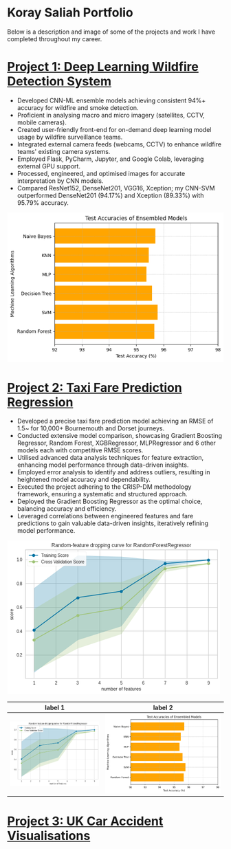 # Koray Saliah Portfolio

Below is a description and image of some of the projects and work I have completed throughout my career.

# [Project 1: Deep Learning Wildfire Detection System](https://github.com/KoraySali/Dissertation_Archive/blob/main/README.md)
* Developed CNN-ML ensemble models achieving consistent 94%+ accuracy for wildfire and smoke detection.
* Proficient in analysing macro and micro imagery (satellites, CCTV, mobile cameras).
* Created user-friendly front-end for on-demand deep learning model usage by wildfire surveillance teams.
* Integrated external camera feeds (webcams, CCTV) to enhance wildfire teams' existing camera systems.
* Employed Flask, PyCharm, Jupyter, and Google Colab, leveraging external GPU support.
* Processed, engineered, and optimised images for accurate interpretation by CNN models.
* Compared ResNet152, DenseNet201, VGG16, Xception; my CNN-SVM outperformed DenseNet201 (94.17%) and Xception (89.33%) with 95.79% accuracy.

![](https://github.com/KoraySali/Koray-Portfolio/blob/main/ML%20Ensembled%20Test%20Accuracies.png?raw=true)

# [Project 2: Taxi Fare Prediction Regression](https://github.com/KoraySali/Taxi-Fare-Prediction/blob/main/README.md)
* Developed a precise taxi fare prediction model achieving an RMSE of 1.5~ for 10,000+ Bournemouth and Dorset journeys.
* Conducted extensive model comparison, showcasing Gradient Boosting Regressor, Random Forest, XGBRegressor, MLPRegressor and 6 other models each with competitive RMSE scores.
* Utilised advanced data analysis techniques for feature extraction, enhancing model performance through data-driven insights.
* Employed error analysis to identify and address outliers, resulting in heightened model accuracy and dependability.
* Executed the project adhering to the CRISP-DM methodology framework, ensuring a systematic and structured approach.
* Deployed the Gradient Boosting Regressor as the optimal choice, balancing accuracy and efficiency.
* Leveraged correlations between engineered features and fare predictions to gain valuable data-driven insights, iteratively refining model performance.

![](https://github.com/KoraySali/Taxi-Fare-Prediction/blob/main/Feature%20dropping%20curve%20for%20RandomForestRegressor.png?raw=true)

label 1 | label 2
--- | ---
![](https://github.com/KoraySali/Taxi-Fare-Prediction/blob/main/Feature%20dropping%20curve%20for%20RandomForestRegressor.png?raw=true) | ![](https://github.com/KoraySali/Koray-Portfolio/blob/main/ML%20Ensembled%20Test%20Accuracies.png?raw=true)

# [Project 3: UK Car Accident Visualisations](https://github.com/KoraySali/Car-Accident-Visualisations/blob/master/README.md)
